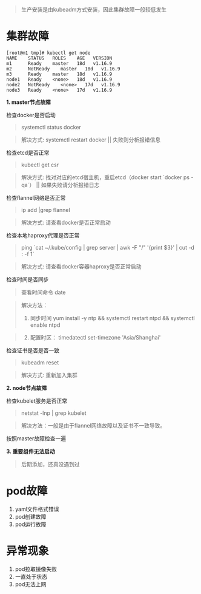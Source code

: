 > 生产安装是由kubeadm方式安装，因此集群故障一般较低发生

# 集群故障

```
[root@m1 tmp]# kubectl get node
NAME    STATUS   ROLES    AGE   VERSION
m1      Ready    master   18d   v1.16.9
m2      NotReady    master   18d   v1.16.9
m3      Ready    master   18d   v1.16.9
node1   Ready    <none>   18d   v1.16.9
node2   NotReady    <none>   17d   v1.16.9
node3   Ready    <none>   17d   v1.16.9
```

**1. master节点故障**

检查docker是否启动

> systemctl status docker


> 解决方式: systemctl restart docker || 失败则分析报错信息

检查etcd是否正常
> kubectl get csr

> 解决方式: 找对对应的etcd宿主机，重启etcd（docker start \`docker ps -qa\`） || 如果失败请分析报错日志

检查flannel网络是否正常

> ip add |grep flannel 

> 解决方式: 请查看docker是否正常启动

检查本地haproxy代理是否正常

>  ping \`cat ~/.kube/config | grep server | awk -F "/" '{print $3}' | cut -d : -f 1\`

> 解决方式: 请查看docker容器haproxy是否正常启动

检查时间是否同步
> 查看时间命令 date 

> 解决方法：
> 1. 同步时间 yum install -y ntp && systemctl restart ntpd &&  systemctl enable ntpd 

> 2. 配置时区： timedatectl set-timezone 'Asia/Shanghai'

检查证书是否是否一致
> kubeadm reset

> 解决方式:  重新加入集群


**2. node节点故障**

检查kubelet服务是否正常

> netstat -lnp | grep kubelet

> 解决方法：一般是由于flannel网络故障以及证书不一致导致。

按照master故障检查一遍

**3. 重要组件无法启动**

> 后期添加，还真没遇到过

# pod故障
1. yaml文件格式错误
2. pod创建故障
3. pod运行故障

# 异常现象
1. pod拉取镜像失败
2. 一直处于状态
3. pod无法上网